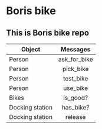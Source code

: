 # Boris bike
## This is Boris bike repo
| Object          |  Messages     |
| -------------   |:-------------:|
| Person          | ask_for_bike  |
| Person          | pick_bike     |
| Person          | test_bike     |
| Person          | use_bike      |
| Bikes           | is_good?      |
| Docking station | has_bike?     |
| Docking station | release       |